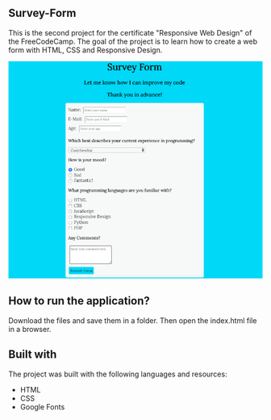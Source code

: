 ## Survey-Form

This is the second project for the certificate "Responsive Web Design" of the FreeCodeCamp.
The goal of the project is to learn how to create a web form with HTML, CSS and Responsive Design.

![image](images/Screenshot.png)

## How to run the application?

Download the files and save them in a folder. Then open the index.html file in a browser.

## Built with

The project was built with the following languages and resources:

- HTML
- CSS
- Google Fonts
